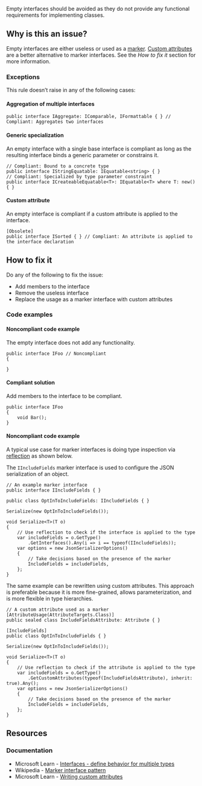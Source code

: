 Empty interfaces should be avoided as they do not provide any functional requirements for implementing classes.

## Why is this an issue?

Empty interfaces are either useless or used as a [marker](https://en.wikipedia.org/wiki/Marker_interface_pattern). [Custom attributes](https://learn.microsoft.com/en-us/dotnet/standard/attributes/writing-custom-attributes) are a better alternative to marker
interfaces. See the *How to fix it* section for more information.

### Exceptions

This rule doesn’t raise in any of the following cases:

#### Aggregation of multiple interfaces

    public interface IAggregate: IComparable, IFormattable { } // Compliant: Aggregates two interfaces

#### Generic specialization

An empty interface with a single base interface is compliant as long as the resulting interface binds a generic parameter or constrains it.

    // Compliant: Bound to a concrete type
    public interface IStringEquatable: IEquatable<string> { }
    // Compliant: Specialized by type parameter constraint
    public interface ICreateableEquatable<T>: IEquatable<T> where T: new() { }

#### Custom attribute

An empty interface is compliant if a custom attribute is applied to the interface.

    [Obsolete]
    public interface ISorted { } // Compliant: An attribute is applied to the interface declaration

## How to fix it

Do any of the following to fix the issue:

-  Add members to the interface
-  Remove the useless interface
-  Replace the usage as a marker interface with custom attributes

### Code examples

#### Noncompliant code example

The empty interface does not add any functionality.

    public interface IFoo // Noncompliant
    {
    
    }

#### Compliant solution

Add members to the interface to be compliant.

    public interface IFoo
    {
        void Bar();
    }

#### Noncompliant code example

A typical use case for marker interfaces is doing type inspection via [reflection](https://learn.microsoft.com/en-us/dotnet/framework/reflection-and-codedom/reflection) as shown below.

The `IIncludeFields` marker interface is used to configure the JSON serialization of an object.

    // An example marker interface
    public interface IIncludeFields { }
    
    public class OptInToIncludeFields: IIncludeFields { }
    
    Serialize(new OptInToIncludeFields());
    
    void Serialize<T>(T o)
    {
        // Use reflection to check if the interface is applied to the type
        var includeFields = o.GetType()
            .GetInterfaces().Any(i => i == typeof(IIncludeFields));
        var options = new JsonSerializerOptions()
        {
            // Take decisions based on the presence of the marker
            IncludeFields = includeFields,
        };
    }

The same example can be rewritten using custom attributes. This approach is preferable because it is more fine-grained, allows parameterization,
and is more flexible in type hierarchies.

    // A custom attribute used as a marker
    [AttributeUsage(AttributeTargets.Class)]
    public sealed class IncludeFieldsAttribute: Attribute { }
    
    [IncludeFields]
    public class OptInToIncludeFields { }
    
    Serialize(new OptInToIncludeFields());
    
    void Serialize<T>(T o)
    {
        // Use reflection to check if the attribute is applied to the type
        var includeFields = o.GetType()
            .GetCustomAttributes(typeof(IncludeFieldsAttribute), inherit: true).Any();
        var options = new JsonSerializerOptions()
        {
            // Take decisions based on the presence of the marker
            IncludeFields = includeFields,
        };
    }

## Resources

### Documentation

-  Microsoft Learn - [Interfaces - define behavior for
  multiple types](https://learn.microsoft.com/en-us/dotnet/csharp/fundamentals/types/interfaces)
-  Wikipedia - [Marker interface pattern](https://en.wikipedia.org/wiki/Marker_interface_pattern)
-  Microsoft Learn - [Writing custom
  attributes](https://learn.microsoft.com/en-us/dotnet/standard/attributes/writing-custom-attributes)